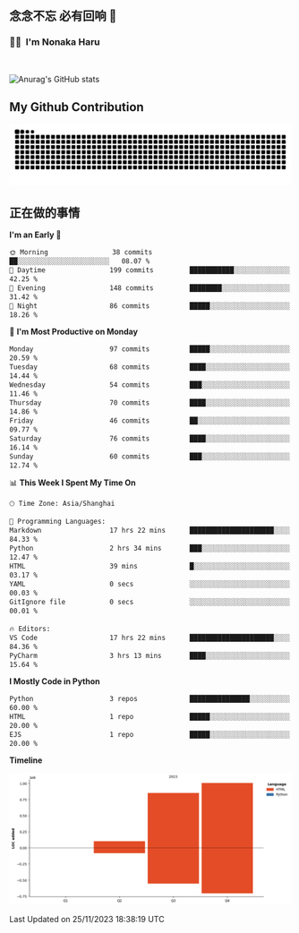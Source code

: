 ## 念念不忘 必有回响  👋
### 👨‍🔧&nbsp;&nbsp;I'm Nonaka Haru

<br>

![Anurag's GitHub stats](https://github-readme-stats.vercel.app/api?username=abinzzz&count_private=true&show_icons=true&theme=tokyonight)


## My Github Contribution
![](https://github.com/abinzzz/abinzzz/blob/output/github-contribution-grid-snake.svg)

## 正在做的事情

<!--START_SECTION:waka-->
**I'm an Early 🐤** 

```text
🌞 Morning                38 commits          ██░░░░░░░░░░░░░░░░░░░░░░░   08.07 % 
🌆 Daytime                199 commits         ███████████░░░░░░░░░░░░░░   42.25 % 
🌃 Evening                148 commits         ████████░░░░░░░░░░░░░░░░░   31.42 % 
🌙 Night                  86 commits          █████░░░░░░░░░░░░░░░░░░░░   18.26 % 
```
📅 **I'm Most Productive on Monday** 

```text
Monday                   97 commits          █████░░░░░░░░░░░░░░░░░░░░   20.59 % 
Tuesday                  68 commits          ████░░░░░░░░░░░░░░░░░░░░░   14.44 % 
Wednesday                54 commits          ███░░░░░░░░░░░░░░░░░░░░░░   11.46 % 
Thursday                 70 commits          ████░░░░░░░░░░░░░░░░░░░░░   14.86 % 
Friday                   46 commits          ██░░░░░░░░░░░░░░░░░░░░░░░   09.77 % 
Saturday                 76 commits          ████░░░░░░░░░░░░░░░░░░░░░   16.14 % 
Sunday                   60 commits          ███░░░░░░░░░░░░░░░░░░░░░░   12.74 % 
```


📊 **This Week I Spent My Time On** 

```text
🕑︎ Time Zone: Asia/Shanghai

💬 Programming Languages: 
Markdown                 17 hrs 22 mins      █████████████████████░░░░   84.33 % 
Python                   2 hrs 34 mins       ███░░░░░░░░░░░░░░░░░░░░░░   12.47 % 
HTML                     39 mins             █░░░░░░░░░░░░░░░░░░░░░░░░   03.17 % 
YAML                     0 secs              ░░░░░░░░░░░░░░░░░░░░░░░░░   00.03 % 
GitIgnore file           0 secs              ░░░░░░░░░░░░░░░░░░░░░░░░░   00.01 % 

🔥 Editors: 
VS Code                  17 hrs 22 mins      █████████████████████░░░░   84.36 % 
PyCharm                  3 hrs 13 mins       ████░░░░░░░░░░░░░░░░░░░░░   15.64 % 
```

**I Mostly Code in Python** 

```text
Python                   3 repos             ███████████████░░░░░░░░░░   60.00 % 
HTML                     1 repo              █████░░░░░░░░░░░░░░░░░░░░   20.00 % 
EJS                      1 repo              █████░░░░░░░░░░░░░░░░░░░░   20.00 % 
```



**Timeline**

![Lines of Code chart](https://raw.githubusercontent.com/abinzzz/abinzzz/main/assets/bar_graph.png)


 Last Updated on 25/11/2023 18:38:19 UTC
<!--END_SECTION:waka-->


